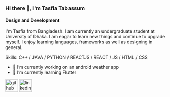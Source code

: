 ### Hi there 👋, I'm Tasfia Tabassum
#### Design and Development
I'm Tasfia from Bangladesh. I am currently an undergraduate student at University of Dhaka. I am eagar to learn new things and continue to upgrade myself. I enjoy learning languages, frameworks as well as designing in general.

Skills: C++ / JAVA / PYTHON / REACTJS / REACT / JS / HTML / CSS 

- 🔭 I’m currently working on an android weather app  
- 🌱 I’m currently learning Flutter 


[<img src='https://cdn.jsdelivr.net/npm/simple-icons@3.0.1/icons/github.svg' alt='github' height='40'>](https://github.com/TasfiaTabassum)  [<img src='https://cdn.jsdelivr.net/npm/simple-icons@3.0.1/icons/linkedin.svg' alt='linkedin' height='40'>](https://www.linkedin.com/in/tasfia-tabassum-8b71b119a/)  

